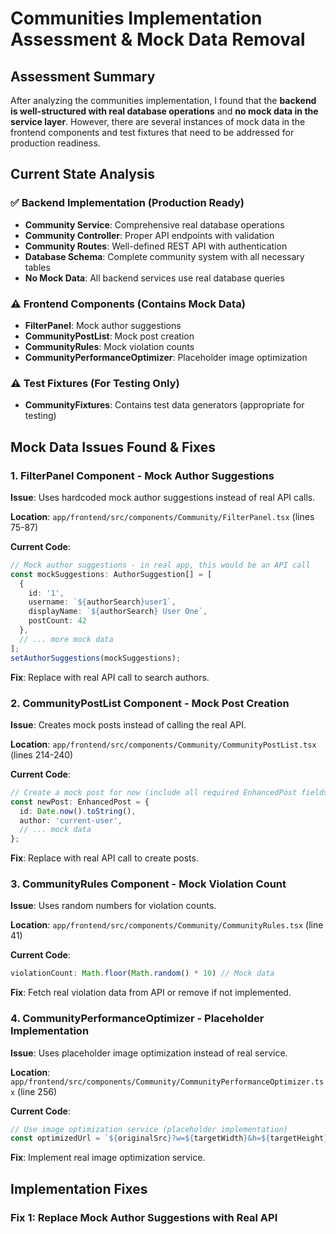 # Communities Implementation Assessment & Mock Data Removal

## Assessment Summary

After analyzing the communities implementation, I found that the **backend is well-structured with real database operations** and **no mock data in the service layer**. However, there are several instances of mock data in the frontend components and test fixtures that need to be addressed for production readiness.

## Current State Analysis

### ✅ Backend Implementation (Production Ready)
- **Community Service**: Comprehensive real database operations
- **Community Controller**: Proper API endpoints with validation
- **Community Routes**: Well-defined REST API with authentication
- **Database Schema**: Complete community system with all necessary tables
- **No Mock Data**: All backend services use real database queries

### ⚠️ Frontend Components (Contains Mock Data)
- **FilterPanel**: Mock author suggestions
- **CommunityPostList**: Mock post creation
- **CommunityRules**: Mock violation counts
- **CommunityPerformanceOptimizer**: Placeholder image optimization

### ⚠️ Test Fixtures (For Testing Only)
- **CommunityFixtures**: Contains test data generators (appropriate for testing)

## Mock Data Issues Found & Fixes

### 1. FilterPanel Component - Mock Author Suggestions

**Issue**: Uses hardcoded mock author suggestions instead of real API calls.

**Location**: `app/frontend/src/components/Community/FilterPanel.tsx` (lines 75-87)

**Current Code**:
```typescript
// Mock author suggestions - in real app, this would be an API call
const mockSuggestions: AuthorSuggestion[] = [
  {
    id: '1',
    username: `${authorSearch}user1`,
    displayName: `${authorSearch} User One`,
    postCount: 42
  },
  // ... more mock data
];
setAuthorSuggestions(mockSuggestions);
```

**Fix**: Replace with real API call to search authors.

### 2. CommunityPostList Component - Mock Post Creation

**Issue**: Creates mock posts instead of calling the real API.

**Location**: `app/frontend/src/components/Community/CommunityPostList.tsx` (lines 214-240)

**Current Code**:
```typescript
// Create a mock post for now (include all required EnhancedPost fields)
const newPost: EnhancedPost = {
  id: Date.now().toString(),
  author: 'current-user',
  // ... mock data
};
```

**Fix**: Replace with real API call to create posts.

### 3. CommunityRules Component - Mock Violation Count

**Issue**: Uses random numbers for violation counts.

**Location**: `app/frontend/src/components/Community/CommunityRules.tsx` (line 41)

**Current Code**:
```typescript
violationCount: Math.floor(Math.random() * 10) // Mock data
```

**Fix**: Fetch real violation data from API or remove if not implemented.

### 4. CommunityPerformanceOptimizer - Placeholder Implementation

**Issue**: Uses placeholder image optimization instead of real service.

**Location**: `app/frontend/src/components/Community/CommunityPerformanceOptimizer.tsx` (line 256)

**Current Code**:
```typescript
// Use image optimization service (placeholder implementation)
const optimizedUrl = `${originalSrc}?w=${targetWidth}&h=${targetHeight}&q=80&f=webp`;
```

**Fix**: Implement real image optimization service.

## Implementation Fixes

### Fix 1: Replace Mock Author Suggestions with Real API